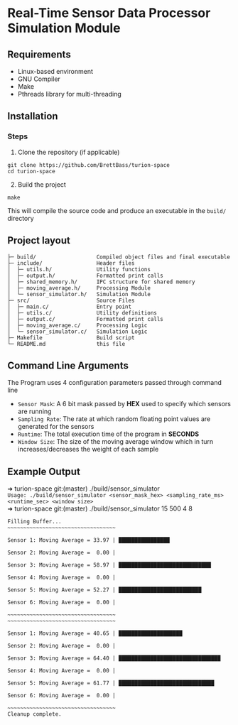# Real-Time Sensor Data Processor Simulation Module

Requirements
--------------
- Linux-based environment
- GNU Compiler
- Make
- Pthreads library for multi-threading

Installation
--------------
### Steps
1. Clone the repository (if applicable)
```
git clone https://github.com/BrettBass/turion-space
cd turion-space
```
2. Build the project
```
make
```
This will compile the source code and produce an executable in the `build/` directory

Project layout
--------------

    ├─ build/                   Compiled object files and final executable
    ├─ include/                 Header files
    │  ├─ utils.h/              Utility functions
    │  ├─ output.h/             Formatted print calls
    │  ├─ shared_memory.h/      IPC structure for shared memory
    │  ├─ moving_average.h/     Processing Module
    │  └─ sensor_simulator.h/   Simulation Module
    ├─ src/                     Source Files
    │  ├─ main.c/               Entry point
    │  ├─ utils.c/              Utility definitions
    │  ├─ output.c/             Formatted print calls
    │  ├─ moving_average.c/     Processing Logic
    │  └─ sensor_simulator.c/   Simulation Logic
    ├─ Makefile                 Build script
    └─ README.md                this file

Command Line Arguments
--------------
The Program uses 4 configuration parameters passed through command line
- `Sensor Mask`: A 6 bit mask passed by **HEX** used to specify which sensors are running
- `Sampling Rate`: The rate at which random floating point values are generated for the sensors
- `Runtime`: The total execution time of the program in **SECONDS**
- `Window Size`: The size of the moving average window which in turn increases/decreases the weight of each sample

Example Output
--------------
➜  turion-space git:(master) ./build/sensor_simulator \
`Usage: ./build/sensor_simulator <sensor_mask_hex> <sampling_rate_ms> <runtime_sec> <window size> ` \
➜  turion-space git:(master) ./build/sensor_simulator 15 500 4 8 
```
Filling Buffer...
~~~~~~~~~~~~~~~~~~~~~~~~~~~~~~~~~~

Sensor 1: Moving Average = 33.97 | ████████████████

Sensor 2: Moving Average =  0.00 |

Sensor 3: Moving Average = 58.97 | █████████████████████████████

Sensor 4: Moving Average =  0.00 |

Sensor 5: Moving Average = 52.27 | ██████████████████████████

Sensor 6: Moving Average =  0.00 |

~~~~~~~~~~~~~~~~~~~~~~~~~~~~~~~~~~
~~~~~~~~~~~~~~~~~~~~~~~~~~~~~~~~~~

Sensor 1: Moving Average = 40.65 | ████████████████████

Sensor 2: Moving Average =  0.00 |

Sensor 3: Moving Average = 64.40 | ████████████████████████████████

Sensor 4: Moving Average =  0.00 |

Sensor 5: Moving Average = 61.77 | ██████████████████████████████

Sensor 6: Moving Average =  0.00 |

~~~~~~~~~~~~~~~~~~~~~~~~~~~~~~~~~~
Cleanup complete.
```
